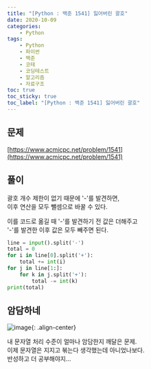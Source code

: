 ```yaml
---
title: "[Python : 백준 1541] 잃어버린 괄호"
date: 2020-10-09
categories:
    - Python
tags:
    - Python
    - 파이썬
    - 백준
    - 코테
    - 코딩테스트
    - 알고리즘
    - 자료구조
toc: true
toc_sticky: true
toc_label: "[Python : 백준 1541] 잃어버린 괄호"
---
```

## 문제
[https://www.acmicpc.net/problem/1541](https://www.acmicpc.net/problem/1541)  
  
## 풀이
괄호 개수 제한이 없기 때문에 '-'를 발견하면,  
이후 연산을 모두 뺄셈으로 바꿀 수 있다.  
  
이를 코드로 옮길 때
'-'를 발견하기 전 값은 더해주고  
'-'를 발견한 이후 값은 모두 빼주면 된다.

```python
line = input().split('-')
total = 0
for i in line[0].split('+'):
    total += int(i)
for j in line[1:]:
    for k in j.split('+'):
        total -= int(k)
print(total)
```

## 암담하네
![image](https://user-images.githubusercontent.com/37354145/95559735-3274a280-0a53-11eb-95bd-f0e3dfcbb0a1.png){: .align-center}

내 문자열 처리 수준이 얼마나 암담한지 깨달은 문제.  
이제 문자열은 지지고 볶는다 생각했는데 아니었나보다.  
반성하고 더 공부해야지...
